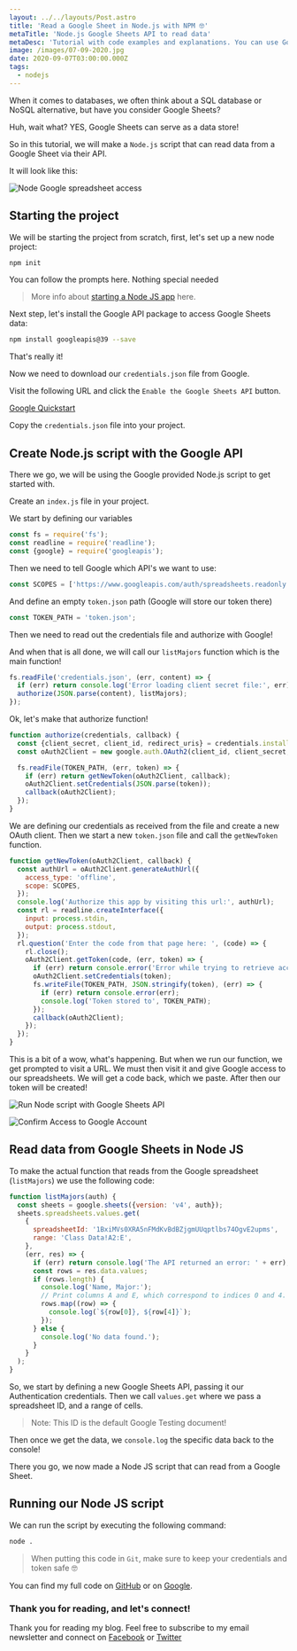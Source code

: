 ```yaml
---
layout: ../../layouts/Post.astro
title: 'Read a Google Sheet in Node.js with NPM 🤓'
metaTitle: 'Node.js Google Sheets API to read data'
metaDesc: 'Tutorial with code examples and explanations. You can use Google Sheets with Node.js like a flexible data storage.'
image: /images/07-09-2020.jpg
date: 2020-09-07T03:00:00.000Z
tags:
  - nodejs
---
```


When it comes to databases, we often think about a SQL database or NoSQL alternative, but have you consider Google Sheets?

Huh, wait what? YES, Google Sheets can serve as a data store!

So in this tutorial, we will make a `Node.js` script that can read data from a Google Sheet via their API.

It will look like this:

![Node Google spreadsheet access](https://cdn.hashnode.com/res/hashnode/image/upload/v1599282989462/QVoFUFIMb.gif)

## Starting the project

We will be starting the project from scratch, first, let's set up a new node project:

```bash
npm init
```

You can follow the prompts here. Nothing special needed

> More info about [starting a Node JS app](https://daily-dev-tips.com/posts/basic-nodejs-express-application/) here.

Next step, let's install the Google API package to access Google Sheets data:

```bash
npm install googleapis@39 --save
```

That's really it!

Now we need to download our `credentials.json` file from Google.

Visit the following URL and click the `Enable the Google Sheets API` button.

[Google Quickstart](https://developers.google.com/sheets/api/quickstart/nodejs)

Copy the `credentials.json` file into your project.

## Create Node.js script with the Google API

There we go, we will be using the Google provided Node.js script to get started with.

Create an `index.js` file in your project.

We start by defining our variables

```js
const fs = require('fs');
const readline = require('readline');
const {google} = require('googleapis');
```

Then we need to tell Google which API's we want to use:

```js
const SCOPES = ['https://www.googleapis.com/auth/spreadsheets.readonly'];
```

And define an empty `token.json` path (Google will store our token there)

```js
const TOKEN_PATH = 'token.json';
```

Then we need to read out the credentials file and authorize with Google!

And when that is all done, we will call our `listMajors` function which is the main function!

```js
fs.readFile('credentials.json', (err, content) => {
  if (err) return console.log('Error loading client secret file:', err);
  authorize(JSON.parse(content), listMajors);
});
```

Ok, let's make that authorize function!

```js
function authorize(credentials, callback) {
  const {client_secret, client_id, redirect_uris} = credentials.installed;
  const oAuth2Client = new google.auth.OAuth2(client_id, client_secret, redirect_uris[0]);

  fs.readFile(TOKEN_PATH, (err, token) => {
    if (err) return getNewToken(oAuth2Client, callback);
    oAuth2Client.setCredentials(JSON.parse(token));
    callback(oAuth2Client);
  });
}
```

We are defining our credentials as received from the file and create a new OAuth client.
Then we start a new `token.json` file and call the `getNewToken` function.

```js
function getNewToken(oAuth2Client, callback) {
  const authUrl = oAuth2Client.generateAuthUrl({
    access_type: 'offline',
    scope: SCOPES,
  });
  console.log('Authorize this app by visiting this url:', authUrl);
  const rl = readline.createInterface({
    input: process.stdin,
    output: process.stdout,
  });
  rl.question('Enter the code from that page here: ', (code) => {
    rl.close();
    oAuth2Client.getToken(code, (err, token) => {
      if (err) return console.error('Error while trying to retrieve access token', err);
      oAuth2Client.setCredentials(token);
      fs.writeFile(TOKEN_PATH, JSON.stringify(token), (err) => {
        if (err) return console.error(err);
        console.log('Token stored to', TOKEN_PATH);
      });
      callback(oAuth2Client);
    });
  });
}
```

This is a bit of a wow, what's happening.
But when we run our function, we get prompted to visit a URL.
We must then visit it and give Google access to our spreadsheets.
We will get a code back, which we paste.
After then our token will be created!

![Run Node script with Google Sheets API](https://cdn.hashnode.com/res/hashnode/image/upload/v1599283021140/SojtvwRc5.png)

![Confirm Access to Google Account](https://cdn.hashnode.com/res/hashnode/image/upload/v1599283069162/S35Ug2ZqT.png)

## Read data from Google Sheets in Node JS

To make the actual function that reads from the Google spreadsheet (`listMajors`) we use the following code:

```js
function listMajors(auth) {
  const sheets = google.sheets({version: 'v4', auth});
  sheets.spreadsheets.values.get(
    {
      spreadsheetId: '1BxiMVs0XRA5nFMdKvBdBZjgmUUqptlbs74OgvE2upms',
      range: 'Class Data!A2:E',
    },
    (err, res) => {
      if (err) return console.log('The API returned an error: ' + err);
      const rows = res.data.values;
      if (rows.length) {
        console.log('Name, Major:');
        // Print columns A and E, which correspond to indices 0 and 4.
        rows.map((row) => {
          console.log(`${row[0]}, ${row[4]}`);
        });
      } else {
        console.log('No data found.');
      }
    }
  );
}
```

So, we start by defining a new Google Sheets API, passing it our Authentication credentials.
Then we call `values.get` where we pass a spreadsheet ID, and a range of cells.

> Note: This ID is the default Google Testing document!

Then once we get the data, we `console.log` the specific data back to the console!

There you go, we now made a Node JS script that can read from a Google Sheet.

## Running our Node JS script

We can run the script by executing the following command:

```bash
node .
```

> When putting this code in `Git`, make sure to keep your credentials and token safe 🤓

You can find my full code on [GitHub](https://github.com/rebelchris/node-google-sheet) or on [Google](https://developers.google.com/sheets/api/quickstart/nodejs).

### Thank you for reading, and let's connect!

Thank you for reading my blog. Feel free to subscribe to my email newsletter and connect on [Facebook](https://www.facebook.com/DailyDevTipsBlog) or [Twitter](https://twitter.com/DailyDevTips1)
